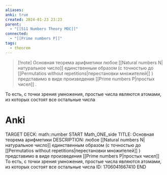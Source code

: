 ```yaml
---
aliases: 
anki: true
created: 2024-01-23 23:23
parent:
  - "[[511 Numbers Theory MOC]]"
connected:
  - "[[Prime numbers P]]"
tags:
  - theorem
---
```


> [!note] Основная теорема арифметики
любое [[Natural numbers N|натуральное число]]  единственным образом (с точностью до [[Permutatios without repetitions|перестановки множителей]] ) представимо в виде произведения [[Prime numbers P|простых чисел]] .

То есть, с точки зрения умножения, простые числа являются атомами, из которых состоят все остальные числа


# Anki
TARGET DECK: math::number 
START
Math_ONE_side
TITLE: Основная теорема арифметики
DESCRIPTION: любое [[Natural numbers N|натуральное число]]  единственным образом (с точностью до [[Permutatios without repetitions|перестановки множителей]] ) представимо в виде произведения [[Prime numbers P|простых чисел]]
То есть, с точки зрения умножения, простые числа являются атомами, из которых состоят все остальные числа
ID: 1706041667410
END










